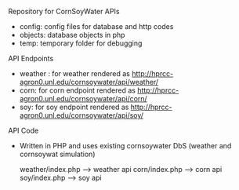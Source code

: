 Repository for CornSoyWater APIs

* config: config files for database and http codes
* objects: database objects in php
* temp: temporary folder for debugging

API Endpoints
* weather : for weather  rendered as http://hprcc-agron0.unl.edu/cornsoywater/api/weather/
* corn: for corn endpoint rendered as http://hprcc-agron0.unl.edu/cornsoywater/api/corn/
* soy: for soy endpoint rendered as http://hprcc-agron0.unl.edu/cornsoywater/api/soy/

API Code
* Written in PHP and uses existing cornsoywater DbS (weather and cornsoywat simulation)

  weather/index.php --> weather api
  corn/index.php --> corn api
  soy/index.php --> soy api
